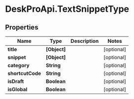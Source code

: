 # DeskProApi.TextSnippetType

## Properties
Name | Type | Description | Notes
------------ | ------------- | ------------- | -------------
**title** | **[Object]** |  | [optional] 
**snippet** | **[Object]** |  | [optional] 
**category** | **String** |  | [optional] 
**shortcutCode** | **String** |  | [optional] 
**isDraft** | **Boolean** |  | [optional] 
**isGlobal** | **Boolean** |  | [optional] 


